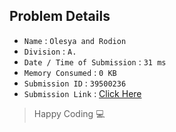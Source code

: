 ## Problem Details 
 
- `Name`                      : `Olesya and Rodion`
- `Division`                  : `A.`
- `Date / Time of Submission` : `31 ms`
- `Memory Consumed`           : `0 KB`
- `Submission ID`             : `39500236`
- `Submission Link`           : [Click Here](http://codeforces.com/contest/584/submission/39500236)

> Happy Coding   :computer: